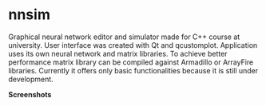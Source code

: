 # nnsim
Graphical neural network editor and simulator made for C++ course at university. User interface was created with Qt and qcustomplot.
Application uses its own neural network and matrix libraries. To achieve better performance matrix library can be compiled against Armadillo or ArrayFire libraries.
Currently it offers only basic functionalities because it is still under development.

**Screenshots**
